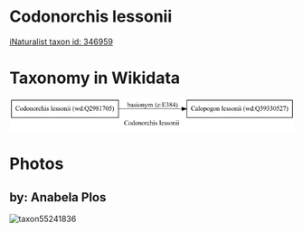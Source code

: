 
Codonorchis lessonii
====================
  
[iNaturalist taxon id: 346959](https://www.inaturalist.org/taxa/346959)
# Taxonomy in Wikidata
  
![Codonorchis lessonii](../wikidata_schemas/Codonorchis_lessonii.gv.png)
# Photos

## by: Anabela Plos
  
![taxon55241836](https://inaturalist-open-data.s3.amazonaws.com/photos/59644368/medium.jpeg)